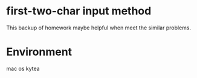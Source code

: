 # first-two-char input method

This backup of homework maybe helpful when meet the similar problems.
# Environment
mac os
  kytea

